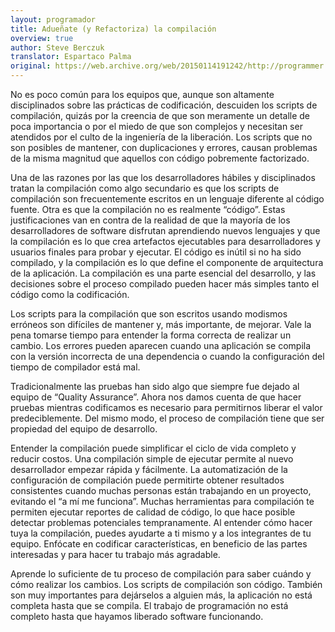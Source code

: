 ```yaml
---
layout: programador
title: Adueñate (y Refactoriza) la compilación
overview: true
author: Steve Berczuk
translator: Espartaco Palma
original: https://web.archive.org/web/20150114191242/http://programmer.97things.oreilly.com/wiki/index.php/Own_(and_Refactor)_the_Build
---
```


No es poco común para los equipos que, aunque son altamente
disciplinados sobre las prácticas de codificación, descuiden los scripts
de compilación, quizás por la creencia de que son meramente un detalle
de poca importancia o por el miedo de que son complejos y necesitan ser
atendidos por el culto de la ingeniería de la liberación. Los scripts
que no son posibles de mantener, con duplicaciones y errores, causan
problemas de la misma magnitud que aquellos con código pobremente
factorizado.

Una de las razones por las que los desarrolladores hábiles y
disciplinados tratan la compilación como algo secundario es que los
scripts de compilación son frecuentemente escritos en un lenguaje
diferente al código fuente. Otra es que la compilación no es realmente
“código”. Estas justificaciones van en contra de la realidad de que la
mayoría de los desarrolladores de software disfrutan aprendiendo nuevos
lenguajes y que la compilación es lo que crea artefactos ejecutables
para desarrolladores y usuarios finales para probar y ejecutar. El
código es inútil si no ha sido compilado, y la compilación es lo que
define el componente de arquitectura de la aplicación. La compilación es
una parte esencial del desarrollo, y las decisiones sobre el proceso
compilado pueden hacer más simples tanto el código como la codificación.

Los scripts para la compilación que son escritos usando modismos
erróneos son difíciles de mantener y, más importante, de mejorar. Vale
la pena tomarse tiempo para entender la forma correcta de realizar un
cambio. Los errores pueden aparecen cuando una aplicación se compila con
la versión incorrecta de una dependencia o cuando la configuración del
tiempo de compilador está mal.

Tradicionalmente las pruebas han sido algo que siempre fue dejado al
equipo de “Quality Assurance”. Ahora nos damos cuenta de que hacer
pruebas mientras codificamos es necesario para permitirnos liberar el
valor predeciblemente. Del mismo modo, el proceso de compilación tiene
que ser propiedad del equipo de desarrollo.

Entender la compilación puede simplificar el ciclo de vida completo y
reducir costos. Una compilación simple de ejecutar permite al nuevo
desarrollador empezar rápida y fácilmente. La automatización de la
configuración de compilación puede permitirte obtener resultados
consistentes cuando muchas personas están trabajando en un proyecto,
evitando el “a mí me funciona”. Muchas herramientas para compilación te
permiten ejecutar reportes de calidad de código, lo que hace posible
detectar problemas potenciales tempranamente. Al entender cómo hacer
tuya la compilación, puedes ayudarte a ti mismo y a los integrantes de
tu equipo. Enfócate en codificar características, en beneficio de las
partes interesadas y para hacer tu trabajo más agradable.

Aprende lo suficiente de tu proceso de compilación para saber cuándo y
cómo realizar los cambios. Los scripts de compilación son código.
También son muy importantes para dejárselos a alguien más, la aplicación
no está completa hasta que se compila. El trabajo de programación no
está completo hasta que hayamos liberado software funcionando.

